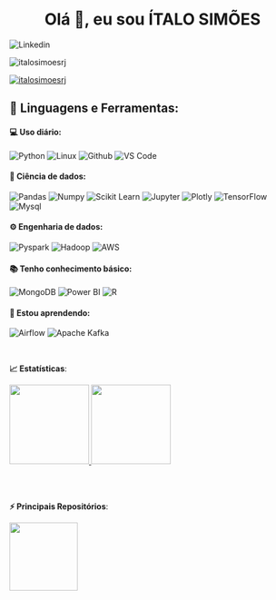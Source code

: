 <h1 align="center">Olá 👋, eu sou ÍTALO SIMÕES</h1>

![Linkedin](https://img.shields.io/badge/Linkedin-blue?style=flat&logo=linkedin&link=https%3A%2F%2Fwww.linkedin.com%2Fin%2F%25C3%25ADtalo-sim%25C3%25B5es-463b3751%2F)


<p align="left"> <img src="https://komarev.com/ghpvc/?username=italosimoesrj&label=Profile%20views&color=0e75b6&style=flat" alt="italosimoesrj" /> </p>

<p align="left"> <a href="https://github.com/ryo-ma/github-profile-trophy"><img src="https://github-profile-trophy.vercel.app/?username=italosimoesrj" alt="italosimoesrj" /></a> </p>



 ## 🚀 **Linguagens e Ferramentas:**

 #### 💻 Uso diário:
 ![Python](https://img.shields.io/badge/-Python-black?style=flat-square&logo=Python)
 ![Linux](https://img.shields.io/badge/-Linux-black?style=flat-square&logo=Linux)
 ![Github](https://img.shields.io/badge/-Github-black?style=flat-square&logo=Github)
 ![VS Code](https://img.shields.io/badge/-VS%20Code-black?style=flat-square&logo=visual-studio-code)
 

 
 
 #### 🎲 Ciência de dados:
 ![Pandas](https://img.shields.io/badge/-Pandas-black?style=flat-square&logo=Pandas)
 ![Numpy](https://img.shields.io/badge/-Numpy-black?style=flat-square&logo=Numpy)
 ![Scikit Learn](https://img.shields.io/badge/-Scikit%20Learn-black?style=flat-square&logo=scikit-learn)
 ![Jupyter](https://img.shields.io/badge/-Jupyter-black?style=flat-square&logo=Jupyter)
 ![Plotly](https://img.shields.io/badge/-Plotly-black?style=flat-square&logo=Plotly)
 ![TensorFlow](https://img.shields.io/badge/TensorFlow-black?style=flat&logo=tensorflow)
 ![Mysql](https://img.shields.io/badge/Mysql-black?style=flat&logo=mysql)


 #### ⚙️ Engenharia de dados:
 ![Pyspark](https://img.shields.io/badge/-Pyspark-black?style=flat-square&logo=Apache-Spark)
 ![Hadoop](https://img.shields.io/badge/-Hadoop-black?style=flat-square&logo=Apache-Hadoop)
 ![AWS](https://img.shields.io/badge/-AWS-black?style=flat-square&logo=Amazon-AWS)
 
 #### 📚 Tenho conhecimento básico:
 ![MongoDB](https://img.shields.io/badge/-MongoDB-black?style=plastic&logo=Mongodb)
 ![Power BI](https://img.shields.io/badge/-Power%20BI-black?style=plastic&logo=Power-BI)
 ![R](https://img.shields.io/badge/-R-black?style=flat-square&logo=R)
 
 #### 🌱 Estou aprendendo:
 ![Airflow](https://img.shields.io/badge/-Airflow-black?style=flat-square&logo=Apache-Airflow)
 ![ Apache Kafka](https://img.shields.io/badge/-Apache%20Kafka-black?style=flat-square&logo=Apache-Kafka)
 
 
 <br>

<b> :chart_with_upwards_trend: Estatísticas</b>:

<a href="https://github.com/italosimoesrj">
  <img height="140em" src="https://github-readme-stats.vercel.app/api?username=italosimoesrj&show_icons=true&theme=dark&include_commits=true"/>
</a>

<a href="https://github.com/italosimoesrj">
  <img height="140em" src="https://github-readme-stats.vercel.app/api/top-langs/?username=italosimoesrj&layout=compact&langs_count=8&theme=dark"/>
</a>


<br></br>

<b> ⚡ Principais Repositórios</b>:

<a href="https://github.com/italosimoesrj/italosimoesrj">
  <img height="120em" src="https://github-readme-stats.vercel.app/api/pin/?username=italosimoesrj&repo=italosimoesrj&theme=dark" />
</a>


 

